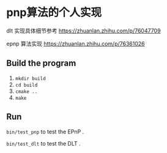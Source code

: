 # pnp算法的个人实现

dlt 实现具体细节参考  https://zhuanlan.zhihu.com/p/76047709


epnp 算法实现  https://zhuanlan.zhihu.com/p/76361026



## Build the program

1. `mkdir build`
2. `cd build`
3. `cmake ..`
4. `make `



## Run 

`bin/test_pnp` to  test the  EPnP .

`bin/test_dlt` to test the DLT .